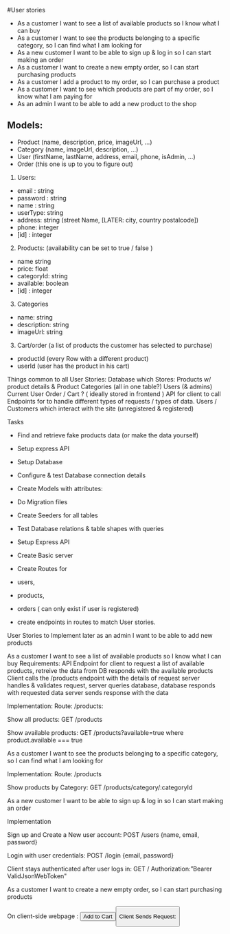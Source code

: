 #User stories

- As a customer I want to see a list of available products so I know what I can buy
- As a customer I want to see the products belonging to a specific category, so I can find what I am looking for
- As a new customer I want to be able to sign up & log in so I can start making an order
- As a customer I want to create a new empty order, so I can start purchasing products
- As a customer I add a product to my order, so I can purchase a product
- As a customer I want to see which products are part of my order, so I know what I am paying for
- As an admin I want to be able to add a new product to the shop

## Models:

- Product (name, description, price, imageUrl, ...)
- Category (name, imageUrl, description, ...)
- User (firstName, lastName, address, email, phone, isAdmin, ...)
- Order (this one is up to you to figure out)

1. Users:

- email : string
- password : string
- name : string
- userType: string
- address: string (street Name, [LATER: city, country postalcode])
- phone: integer
- [id] : integer

2. Products: (availability can be set to true / false )

- name string
- price: float
- categoryId: string
- available: boolean
- [id] : integer

3. Categories

- name: string
- description: string
- imageUrl: string

3. Cart/order (a list of products the customer has selected to purchase)

- productId (every Row with a different product)
- userId (user has the product in his cart)

Things common to all User Stories:
Database which Stores:
Products w/ product details & Product Categories (all in one table?)
Users (& admins)
Current User Order / Cart ? ( ideally stored in frontend )
API for client to call
Endpoints for to handle different types of requests / types of data.
Users / Customers which interact with the site (unregistered & registered)

Tasks

- Find and retrieve fake products data (or make the data yourself)
- Setup express API
- Setup Database
- Configure & test Database connection details
- Create Models with attributes:
- Do Migration files
- Create Seeders for all tables
- Test Database relations & table shapes with queries

- Setup Express API
- Create Basic server
- Create Routes for
- users,
- products,
- orders ( can only exist if user is registered)
- create endpoints in routes to match User stories.

User Stories to Implement later
as an admin I want to be able to add new products

As a customer I want to see a list of available products so I know what I can buy
Requirements:
API Endpoint for client to request a list of available products,
retreive the data from DB
responds with the available products
Client calls the /products endpoint with the details of request
server handles & validates request,
server queries database,
database responds with requested data
server sends response with the data

Implementation:
Route: /products:

Show all products: GET /products

Show available products: GET /products?available=true
where product.available === true

As a customer I want to see the products belonging to a specific category, so I can find what I am looking for

Implementation:
Route: /products

Show products by Category: GET /products/category/:categoryId

As a new customer I want to be able to sign up & log in so I can start making an order

Implementation

Sign up and Create a New user account: POST /users {name, email, password}

Login with user credentials: POST /login {email, password}

Client stays authenticated after user logs in: GET /<anyRoute> Authorization:”Bearer ValidJsonWebToken"

As a customer I want to create a new empty order, so I can start purchasing products

On client-side webpage : <button>Add to Cart <button>

Client Sends Request:
